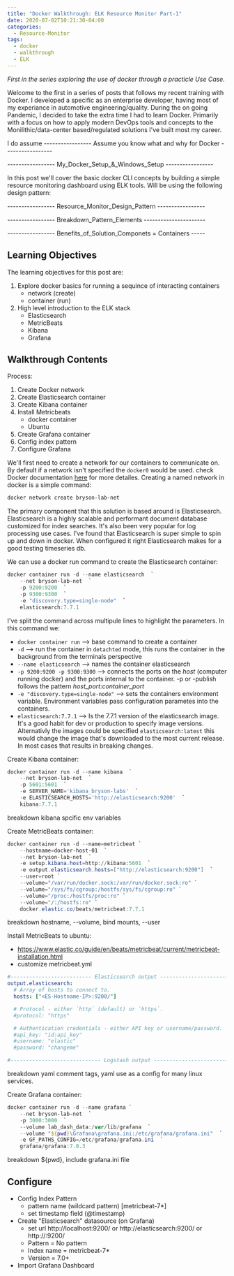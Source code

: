 ```yaml
---
title: "Docker Walkthrough: ELK Resource Monitor Part-1"
date: 2020-07-02T10:21:30-04:00
categories:
  - Resource-Monitor
tags:
  - docker
  - walkthrough
  - ELK
---
```


*First in the series exploring the use of docker through a practicle Use Case.*

Welcome to the first in a series of posts that follows my recent training with Docker. I developed a specific as an enterprise developer, having most of my experiance in automotive engineering/quality. During the on going Pandemic, I decided to take the extra time I had to learn Docker. Primarily with a focus on how to apply modern DevOps tools and concepts to the Monilithic/data-center based/regulated solutions I've built most my career.

I do assume ----------------- Assume you know what and why for Docker -----------------

----------------- My_Docker_Setup_&_Windows_Setup -----------------

In this post we'll cover the basic docker CLI concepts by building a simple resource monitoring dashboard using ELK tools. Will be using the following design pattern:

----------------- Resource_Monitor_Design_Pattern -----------------

----------------- Breakdown_Pattern_Elements ----------------------

----------------- Benefits_of_Solution_Componets = Containers -----

## Learning Objectives
The learning objectives for this post are:
1. Explore docker basics for running a sequince of interacting containers
    - network (create)
    - container (run)
2. High level introduction to the ELK stack
    - Elasticsearch
    - MetricBeats
    - Kibana
    - Grafana

## Walkthrough Contents
Process: 
1. Create Docker network
2. Create Elasticsearch container
3. Create Kibana container 
4. Install Metricbeats
    - docker container
    - Ubuntu
5. Create Grafana container
6. Config index pattern
7. Configure Grafana

We'll first need to create a network for our containers to communicate on. By default if a network isn't specified the `docker0` would be used. check Docker documentation [here](https://docs.docker.com/engine/reference/commandline/network_create/) for more detailes. Creating a named network in docker is a simple command:

```powershell
docker network create bryson-lab-net
```

The primary component that this solution is based around is Elasticsearch. Elasticsearch is a highly scalable and performant document database customized for index searches. It's also been very popular for log processing use cases. I've found that Elasticsearch is super simple to spin up and down in docker. When configured it right Elasticsearch makes for a good testing timeseries db.

We can use a docker run command to create the Elasticsearch container:

```powershell
docker container run -d --name elasticsearch  `
    --net bryson-lab-net  `
    -p 9200:9200  `
    -p 9300:9300  `
    -e "discovery.type=single-node"  `
    elasticsearch:7.7.1
```
I've split the command across multipule lines to highlight the parameters. In this command we: <!--breakdown run, -d, --name, --net , -p, -e, specific image versions-->
- `docker container run` --> base command to create a container
- `-d` --> run the container in `detachted` mode, this runs the container in the background from the terminals perspective
- `--name elasticsearch` --> names the container elasticsearch
- `-p 9200:9200 -p 9300:9300` --> connects the ports on the *host* (computer running docker) and the ports internal to the container. -p or -publish follows the pattern *host_port:container_port*
- `-e "discovery.type=single-node"` --> sets the containers environment variable. Environment variables  pass configuration parametes into the containers.
- `elasticsearch:7.7.1` --> Is the 7.7.1 version of the elasticsearch image. It's a good habit for dev or production to specify image versions. Alternativly the images could be specified `elasticsearch:latest` this would change the image that's downloaded to the most current release. In most cases that results in breaking changes.  

Create Kibana container:

```powershell
docker container run -d --name kibana  `
    --net bryson-lab-net  `
    -p 5601:5601  `
    -e SERVER_NAME='kibana_bryson-labs'  `
    -e ELASTICSEARCH_HOSTS='http://elasticsearch:9200'  `
    kibana:7.7.1
```
breakdown kibana spcific env variables

Create MetricBeats container:

```powershell
docker container run -d --name=metricbeat `
    --hostname=docker-host-01  `
    --net bryson-lab-net  `
    -e setup.kibana.host=http://kibana:5601  `
    -e output.elasticsearch.hosts=["http://elasticsearch:9200"]  `
    --user=root `
    --volume="/var/run/docker.sock:/var/run/docker.sock:ro" `
    --volume="/sys/fs/cgroup:/hostfs/sys/fs/cgroup:ro" `
    --volume="/proc:/hostfs/proc:ro" `
    --volume="/:/hostfs:ro" `
    docker.elastic.co/beats/metricbeat:7.7.1
```
breakdown hostname, --volume, bind mounts, --user

Install MetricBeats to ubuntu:
- https://www.elastic.co/guide/en/beats/metricbeat/current/metricbeat-installation.html
- customize metricbeat.yml

```yaml
#-------------------------- Elasticsearch output ------------------------------
output.elasticsearch:
  # Array of hosts to connect to.
  hosts: ["<ES-Hostname-IP>:9200/"]

  # Protocol - either `http` (default) or `https`.
  #protocol: "https"

  # Authentication credentials - either API key or username/password.
  #api_key: "id:api_key"
  #username: "elastic"
  #password: "changeme"

#----------------------------- Logstash output --------------------------------
```

breakdown yaml comment tags, yaml use as a config for many linux services.

Create Grafana container:

```powershell
docker container run -d --name grafana `
    --net bryson-lab-net  `
    -p 3000:3000  `
    --volume lab_dash_data:/var/lib/grafana  `
    --volume "${pwd}\Grafana\grafana.ini:/etc/grafana/grafana.ini"  `
    -e GF_PATHS_CONFIG=/etc/grafana/grafana.ini  `
    grafana/grafana:7.0.3
```
breakdown ${pwd}, include grafana.ini file

## Configure
- Config Index Pattern
    - pattern name (wildcard pattern) [metricbeat-7*]
    - set timestamp field (@timestamp)
- Create "Elasticsearch" datasource (on Grafana)
    * set url http://localhost:9200/ or http://elasticsearch:9200/ or http://<IP>:9200/
    * Pattern = No pattern
    * Index name = metricbeat-7*
    * Version = 7.0+
- Import Grafana Dashboard
